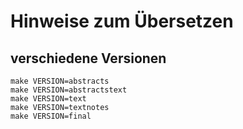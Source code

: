 # Hinweise zum Übersetzen

## verschiedene Versionen

    make VERSION=abstracts
    make VERSION=abstractstext
    make VERSION=text
    make VERSION=textnotes
    make VERSION=final
